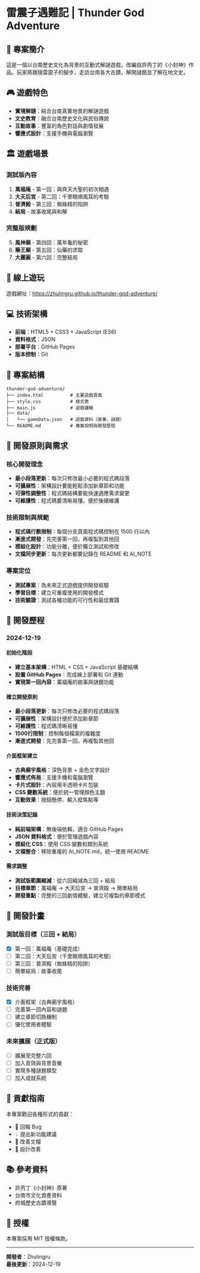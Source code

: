 # 雷震子遇難記 | Thunder God Adventure

## 📖 專案簡介

這是一個以台南歷史文化為背景的互動式解謎遊戲，改編自許丙丁的《小封神》作品。玩家將跟隨雷震子的腳步，走訪台南各大古蹟，解開謎題並了解在地文史。

## 🎮 遊戲特色

- **實境解謎**：結合台南真實地景的解謎遊戲
- **文史教育**：融合台南歷史文化與民俗傳說
- **互動故事**：豐富的角色對話與劇情發展
- **響應式設計**：支援手機與電腦瀏覽

## 🏛️ 遊戲場景

### 測試版內容
1. **萬福庵** - 第一回：與齊天大聖的初次相遇
2. **大天后宮** - 第二回：千里眼順風耳的考驗
3. **普濟殿** - 第三回：蜘蛛精的陷阱
4. **結局** - 故事收尾與和解

### 完整版規劃
5. **風神廟** - 第四回：萬年龜的秘密
6. **藥王廟** - 第五回：仙藥的求取
7. **大團圓** - 第六回：完整結局

## 🚀 線上遊玩

遊戲網址：https://zhulingru.github.io/thunder-god-adventure/

## 💻 技術架構

- **前端**：HTML5 + CSS3 + JavaScript (ES6)
- **資料格式**：JSON
- **部署平台**：GitHub Pages
- **版本控制**：Git

## 📁 專案結構

```
thunder-god-adventure/
├── index.html          # 主要遊戲頁面
├── style.css           # 樣式表
├── main.js             # 遊戲邏輯
├── data/
│   └── gameData.json   # 遊戲資料（故事、謎題）
└── README.md           # 專案說明與開發歷程
```

## 🎯 開發原則與需求

### 核心開發理念
- **最小段落更新**：每次只修改最小必要的程式碼段落
- **可擴展性**：架構設計要能輕鬆添加新章節和功能
- **可彈性調整性**：程式碼結構要能快速適應需求變更
- **可維護性**：程式碼要清晰易懂，便於後續維護

### 技術限制與規範
- **程式碼行數限制**：每個分支頁面程式碼控制在 1500 行以內
- **漸進式開發**：先完善第一回，再複製到其他回
- **模組化設計**：功能分離，便於獨立測試和修改
- **文檔同步更新**：每次更新都要記錄在 README 和 AI_NOTE

### 專案定位
- **測試專案**：為未來正式遊戲提供開發經驗
- **學習目標**：建立可重複使用的開發模式
- **技術驗證**：測試各種功能的可行性和最佳實踐

## 📝 開發歷程

### 2024-12-19

#### 初始化階段
- **建立基本架構**：HTML + CSS + JavaScript 基礎結構
- **設置 GitHub Pages**：完成線上部署和 Git 連動
- **實現第一回內容**：萬福庵的故事與謎題功能

#### 確立開發原則
- **最小段落更新**：每次只修改必要的程式碼段落
- **可擴展性**：架構設計便於添加新章節
- **可維護性**：程式碼清晰易懂
- **1500行限制**：控制每個檔案的複雜度
- **漸進式開發**：先完善第一回，再複製其他回

#### 介面框架建立
- **古典廟宇風格**：深色背景 + 金色文字設計
- **響應式佈局**：支援手機和電腦瀏覽
- **卡片式設計**：內容用半透明卡片包裝
- **CSS 變數系統**：便於統一管理顏色主題
- **互動效果**：按鈕懸停、輸入框焦點等

#### 技術決策記錄
- **純前端架構**：無後端依賴，適合 GitHub Pages
- **JSON 資料格式**：便於管理遊戲內容
- **模組化 CSS**：使用 CSS 變數和類別系統
- **文檔整合**：移除重複的 AI_NOTE.md，統一使用 README

#### 需求調整
- **測試版範圍縮減**：從六回縮減為三回 + 結局
- **目標章節**：萬福庵 → 大天后宮 → 普濟殿 → 簡單結局
- **開發重點**：完整的三回劇情體驗，建立可複製的章節模式

## 🎯 開發計畫

### 測試版目標（三回 + 結局）
- [x] 第一回：萬福庵（基礎完成）
- [ ] 第二回：大天后宮（千里眼順風耳的考驗）
- [ ] 第三回：普濟殿（蜘蛛精的陷阱）
- [ ] 簡單結局：故事收尾

### 技術完善
- [x] 介面框架（古典廟宇風格）
- [ ] 完善第一回內容和謎題
- [ ] 建立章節切換機制
- [ ] 優化使用者體驗

### 未來擴展（正式版）
- [ ] 擴展至完整六回
- [ ] 加入音效與背景音樂
- [ ] 實現多種謎題類型
- [ ] 加入成就系統

## 🤝 貢獻指南

本專案歡迎各種形式的貢獻：
- 🐛 回報 Bug
- 💡 提出新功能建議
- 📝 改善文檔
- 🎨 設計改善

## 📚 參考資料

- 許丙丁《小封神》原著
- 台南市文化資產資料
- 府城歷史古蹟導覽

## 📄 授權

本專案採用 MIT 授權條款。

---

**開發者**：Zhulingru  
**最後更新**：2024-12-19
